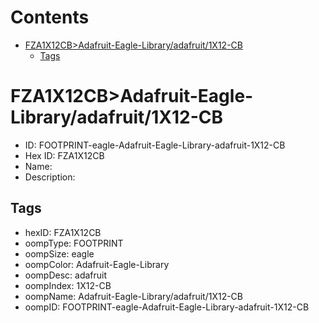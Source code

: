 



Contents
========

* [FZA1X12CB>Adafruit-Eagle-Library/adafruit/1X12-CB](#fza1x12cbadafruit-eagle-libraryadafruit1x12-cb)
	* [Tags](#tags)

# FZA1X12CB>Adafruit-Eagle-Library/adafruit/1X12-CB

- ID: FOOTPRINT-eagle-Adafruit-Eagle-Library-adafruit-1X12-CB
- Hex ID: FZA1X12CB
- Name: 
- Description: 

## Tags

- hexID: FZA1X12CB
- oompType: FOOTPRINT
- oompSize: eagle
- oompColor: Adafruit-Eagle-Library
- oompDesc: adafruit
- oompIndex: 1X12-CB
- oompName: Adafruit-Eagle-Library/adafruit/1X12-CB
- oompID: FOOTPRINT-eagle-Adafruit-Eagle-Library-adafruit-1X12-CB

